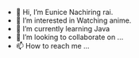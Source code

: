 - 👋 Hi, I’m Eunice Nachiring rai.
- 👀 I’m interested in Watching anime.
- 🌱 I’m currently learning Java
- 💞️ I’m looking to collaborate on ...
- 📫 How to reach me ...

<!---
unishrai/unishrai is a ✨ special ✨ repository because its `README.md` (this file) appears on your GitHub profile.
You can click the Preview link to take a look at your changes.
--->
